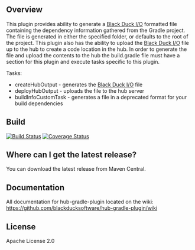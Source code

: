 ## Overview ##
This plugin provides ability to generate a [Black Duck I/O](https://github.com/blackducksoftware/bdio) formatted file containing the dependency information gathered from the Gradle project. The file is generated in either the specified folder, or defaults to the root of the project. This plugin also has the ability to upload the [Black Duck I/O](https://github.com/blackducksoftware/bdio) file up to the hub to create a code location in the hub. In order to generate the file and upload the contents to the hub the build.gradle file must have a section for this plugin and execute tasks specific to this plugin.

Tasks:

* createHubOutput - generates the [Black Duck I/O](https://github.com/blackducksoftware/bdio) file
* deployHubOutput - uploads the file to the hub server
* buildInfoCustomTask - generates a file in a deprecated format for your build dependencies

## Build ##
[![Build Status](https://travis-ci.org/blackducksoftware/hub-gradle-plugin.svg?branch=master)](https://travis-ci.org/blackducksoftware/hub-gradle-plugin)
[![Coverage Status](https://coveralls.io/repos/github/blackducksoftware/hub-gradle-plugin/badge.svg?branch=master)](https://coveralls.io/github/blackducksoftware/hub-gradle-plugin?branch=master)

## Where can I get the latest release? ##
You can download the latest release from Maven Central.

## Documentation 

All documentation for hub-gradle-plugin located on the wiki: https://github.com/blackducksoftware/hub-gradle-plugin/wiki

## License ##
Apache License 2.0 
